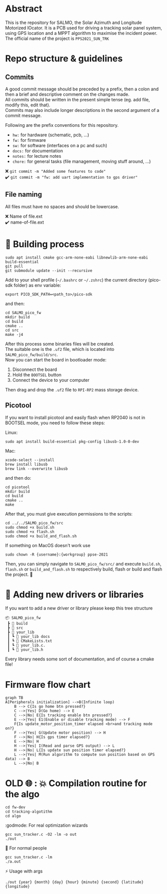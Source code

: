 # Abstract
This is the repository for SALMO, the Solar Azimuth and Longitude Motorized lOcator. It is a PCB used for driving a tracking solar panel system, using GPS location and a MPPT algorithm to maximise the incident power.  
The official name of the project is `PPS2021_SUN_TRK`

# Repo structure & guidelines

## Commits

A good commit message should be preceded by a prefix, then a colon and then a brief and descriptive comment on the changes made.  
All commits should be written in the present simple tense (eg. add file, modify this, edit that).  
Commits may also include longer descriptions in the second argument of a commit message.

Following are the prefix conventions for this repository.

- `hw:` for hardware (schematic, pcb, ...)
- `fw:` for firmware
- `sw:` for software (interfaces on a pc and such)
- `docs:` for documentation
- `notes:` for lecture notes
- `chore:` for general tasks (file management, moving stuff around, ...)

:x: `git commit -m "Added some features to code"`  
:heavy_check_mark: `git commit -m "fw: add uart implementation to gps driver"`

## File naming

All files must have no spaces and should be lowercase.

:x: Name of file.ext  
:heavy_check_mark: name-of-file.ext 

# :rainbow: Building process
    sudo apt install cmake gcc-arm-none-eabi libnewlib-arm-none-eabi build-essential
    git pull
    git submodule update --init --recursive

Add to your shell profile (`~/.bashrc` or `~/.zshrc`) the current directory (pico-sdk folder) as env variable:
    
`export PICO_SDK_PATH=<path_to>/pico-sdk`

and then:

    cd SALMO_pico_fw
    mkdir build
    cd build 
    cmake ..
    cd src
    make -j4

After this process some binaries files will be created. <br>The suitable one is the `.uf2` file, which is located into `SALMO_pico_fw/build/src`.<br>
Now you can start the board in bootloader mode:
1. Disconnect the board
1. Hold the `BOOTSEL` button
1. Connect the device to your computer

Then drag and drop the `.uf2` file to `RPI-RP2` mass storage device.

## Picotool
If you want to install picotool and easily flash when RP2040 is not in BOOTSEL mode, you need to follow these steps:

Linux:

    sudo apt install build-essential pkg-config libusb-1.0-0-dev
    
Mac:

    xcode-select --install
    brew install libusb
    brew link --overwrite libusb
    
and then do:

    cd picotool
    mkdir build
    cd build
    cmake ..
    make

After that, you must give execution permissions to the scripts:

    cd ../../SALMO_pico_fw/src
    sudo chmod +x build.sh
    sudo chmod +x flash.sh
    sudo chmod +x build_and_flash.sh

If something on MacOS doesn't work use

    sudo chown -R {username}:{workgroup} ppse-2021

Then, you can simply navigate to `SALMO_pico_fw/src/` and execute `build.sh`, `flash.sh` or `build_and_flash.sh` to respectively build, flash or build and flash the project. :nail_care:

# :briefcase: Adding new drivers or libraries
If you want to add a new driver or library please keep this tree structure
```
📦 SALMO_pico_fw
 ┣ 📂 build
 ┣ 📂 src
 ┣ 📂 your_lib
 ┃ ┗ 📂 your_lib docs
 ┃ ┗ 📜 CMakeLists.txt
 ┃ ┗ 📜 your_lib.c.
 ┃ ┗ 📜 your_lib.h
```
Every library needs some sort of documentation, and of course a cmake file!

# Firmware flow chart
```mermaid
graph TB
A[Peripherals initialization] -->B(Infinite loop)
    B --> C{Is go home btn pressed?}
    C -->|Yes| D(Go home) --> E
    C -->|No| E{Is tracking enable btn pressed?}
	E -->|Yes| E1(Enable or disable tracking mode) --> F
	F{Is update_motor_position_timer elapsed <br>and tracking mode on?}
	F -->|Yes| G(Update motor position) --> H
	F -->|No| H{Is gps timer elapsed?}
	E -->|No| H
	H -->|Yes| I(Read and parse GPS output) --> L
	H -->|No| L{Is update sun position timer elapsed?}
	L -->|Yes| M(Run algorithm to compute sun position based on GPS data) --> B
	L -->|No| B

```
# OLD :globe_with_meridians: : :boom: Compilation routine for the algo

    cd fw-dev
    cd tracking-algotithm
    cd algo

:godmode: For real optimization wizards

    gcc sun_tracker.c -O2 -lm -o out 
    ./out

:hatched_chick: For normal people

    gcc sun_tracker.c -lm  
    ./a.out

:zap: Usage with args

    ./out {year} {month} {day} {hour} {minute} {second} {latitude} {longitude}



    
